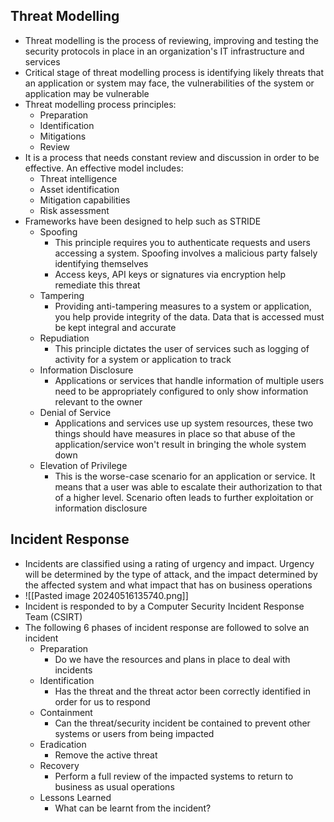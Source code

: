 ## Threat Modelling
- Threat modelling is the process of reviewing, improving and testing the security protocols in place in an organization's IT infrastructure and services
- Critical stage of threat modelling process is identifying likely threats that an application or system may face, the vulnerabilities of the system or application may be vulnerable
- Threat modelling process principles:
	- Preparation
	- Identification
	- Mitigations
	- Review
- It is a process that needs constant review and discussion in order to be effective. An effective model includes:
	- Threat intelligence
	- Asset identification
	- Mitigation capabilities
	- Risk assessment
- Frameworks have been designed to help such as STRIDE
	- Spoofing
		- This principle requires you to authenticate requests and users accessing a system. Spoofing involves a malicious party falsely identifying themselves
		- Access keys, API keys or signatures via encryption help remediate this threat
	- Tampering
		- Providing anti-tampering measures to a system or application, you help provide integrity of the data. Data that is accessed must be kept integral and accurate
	- Repudiation
		- This principle dictates the user of services such as logging of activity for a system or application to track
	- Information Disclosure
		- Applications or services that handle information of multiple users need to be appropriately configured to only show information relevant to the owner
	- Denial of Service
		- Applications and services use up system resources, these two things should have measures in place so that abuse of the application/service won't result in bringing the whole system down
	- Elevation of Privilege
		- This is the worse-case scenario for an application or service. It means that a user was able to escalate their authorization to that of a higher level. Scenario often leads to further exploitation or information disclosure

## Incident Response
- Incidents are classified using a rating of urgency and impact. Urgency will be determined by the type of attack, and the impact determined by the affected system and what impact that has on business operations
- ![[Pasted image 20240516135740.png]]
- Incident is responded to by a Computer Security Incident Response Team (CSIRT)
- The following 6 phases of incident response are followed to solve an incident
	- Preparation
		- Do we have the resources and plans in place to deal with incidents
	- Identification
		- Has the threat and the threat actor been correctly identified in order for us to respond
	- Containment
		- Can the threat/security incident be contained to prevent other systems or users from being impacted
	- Eradication
		- Remove the active threat
	- Recovery
		- Perform a full review of the impacted systems to return to business as usual operations
	- Lessons Learned
		- What can be learnt from the incident?
